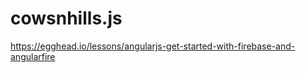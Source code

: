 cowsnhills.js
===========

https://egghead.io/lessons/angularjs-get-started-with-firebase-and-angularfire